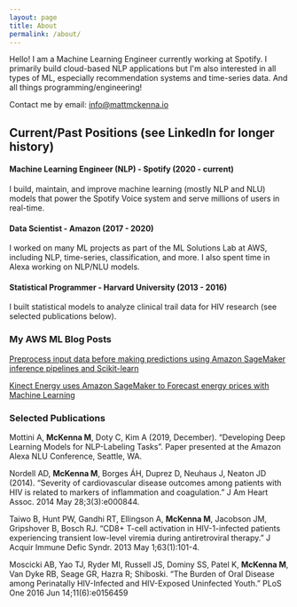 ```yaml
---
layout: page
title: About
permalink: /about/
---
```


Hello!  I am a Machine Learning Engineer currently working at Spotify.  I primarily build cloud-based NLP applications but I'm also interested in all types of ML, especially recommendation systems and time-series data. And all things programming/engineering! 

Contact me by email: [info@mattmckenna.io](info@mattmckenna.io)


## Current/Past Positions  (see LinkedIn for longer history)

#### Machine Learning Engineer (NLP) - Spotify (2020 - current)

I build, maintain, and improve machine learning (mostly NLP and NLU) models that power the Spotify Voice system and serve millions of users in real-time. 

#### Data Scientist - Amazon (2017 - 2020)

I worked on many ML projects as part of the ML Solutions Lab at AWS, including NLP, time-series, classification, and more. I also spent time in Alexa working on NLP/NLU models.  

#### Statistical Programmer - Harvard University (2013 - 2016)
I built statistical models to analyze clinical trail data for HIV research (see selected publications below).

### My AWS ML Blog Posts

[Preprocess input data before making predictions using Amazon SageMaker inference pipelines and Scikit-learn](https://aws.amazon.com/blogs/machine-learning/preprocess-input-data-before-making-predictions-using-amazon-sagemaker-inference-pipelines-and-scikit-learn/)

[Kinect Energy uses Amazon SageMaker to Forecast energy prices with Machine Learning](https://aws.amazon.com/blogs/machine-learning/kinect-energy-uses-amazon-sagemaker-to-forecast-energy-prices-with-machine-learning/)

### Selected Publications

Mottini A, **McKenna M**, Doty C, Kim A (2019, December). “Developing Deep Learning Models for NLP-Labeling Tasks”. Paper presented at the Amazon Alexa NLU Conference, Seattle, WA. 


Nordell AD, **McKenna M**, Borges ÁH, Duprez D, Neuhaus J, Neaton JD (2014). “Severity of cardiovascular disease outcomes among patients with HIV is related to markers of inflammation and coagulation.” J Am Heart Assoc. 2014 May 28;3(3):e000844.


Taiwo B, Hunt PW, Gandhi RT, Ellingson A, **McKenna M**, Jacobson JM, Gripshover B, Bosch RJ. “CD8+ T-cell activation in HIV-1-infected patients experiencing transient low-level viremia during antiretroviral therapy.” J Acquir Immune Defic Syndr. 2013 May 1;63(1):101-4. 


Moscicki AB, Yao TJ, Ryder MI, Russell JS, Dominy SS, Patel K, **McKenna M**, Van Dyke RB, Seage GR, Hazra R; Shiboski. “The Burden of Oral Disease among Perinatally HIV-Infected and HIV-Exposed Uninfected Youth.” PLoS One 2016 Jun 14;11(6):e0156459
